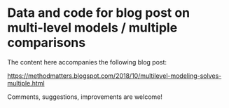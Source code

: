 # Data and code for blog post on multi-level models / multiple comparisons

The content here accompanies the following blog post:

https://methodmatters.blogspot.com/2018/10/multilevel-modeling-solves-multiple.html

Comments, suggestions, improvements are welcome!

